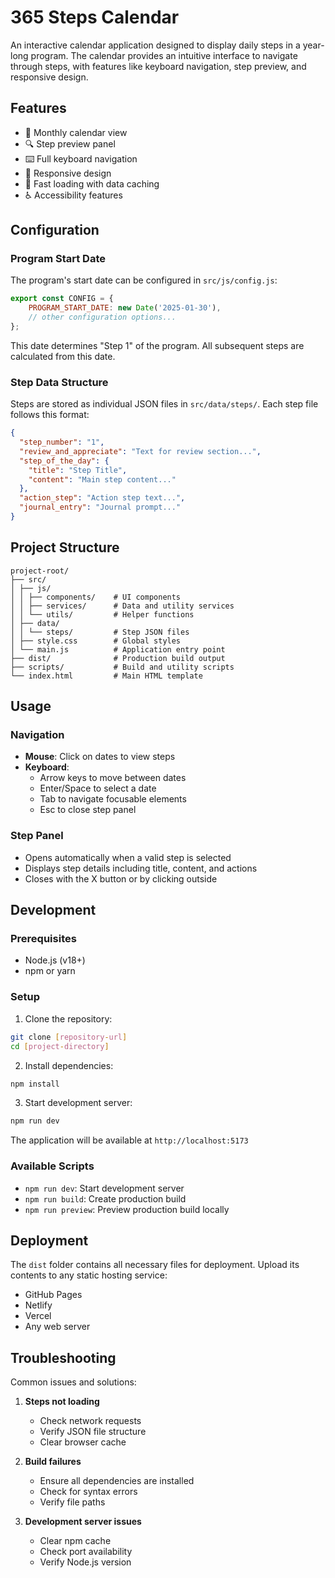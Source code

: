 # 365 Steps Calendar

An interactive calendar application designed to display daily steps in a year-long program. The calendar provides an intuitive interface to navigate through steps, with features like keyboard navigation, step preview, and responsive design.

## Features

- 📅 Monthly calendar view
- 🔍 Step preview panel
- ⌨️ Full keyboard navigation
- 📱 Responsive design
- 🚀 Fast loading with data caching
- ♿ Accessibility features

## Configuration

### Program Start Date

The program's start date can be configured in `src/js/config.js`:

```javascript
export const CONFIG = {
    PROGRAM_START_DATE: new Date('2025-01-30'),
    // other configuration options...
};
```

This date determines "Step 1" of the program. All subsequent steps are calculated from this date.

### Step Data Structure

Steps are stored as individual JSON files in `src/data/steps/`. Each step file follows this format:

```json
{
  "step_number": "1",
  "review_and_appreciate": "Text for review section...",
  "step_of_the_day": {
    "title": "Step Title",
    "content": "Main step content..."
  },
  "action_step": "Action step text...",
  "journal_entry": "Journal prompt..."
}
```

## Project Structure

```
project-root/
├── src/
│ ├── js/
│ │ ├── components/    # UI components
│ │ ├── services/      # Data and utility services
│ │ └── utils/         # Helper functions
│ ├── data/
│ │ └── steps/         # Step JSON files
│ ├── style.css        # Global styles
│ └── main.js          # Application entry point
├── dist/              # Production build output
├── scripts/           # Build and utility scripts
└── index.html         # Main HTML template
```

## Usage

### Navigation

- **Mouse**: Click on dates to view steps
- **Keyboard**: 
  - Arrow keys to move between dates
  - Enter/Space to select a date
  - Tab to navigate focusable elements
  - Esc to close step panel

### Step Panel

- Opens automatically when a valid step is selected
- Displays step details including title, content, and actions
- Closes with the X button or by clicking outside

## Development

### Prerequisites

- Node.js (v18+)
- npm or yarn

### Setup

1. Clone the repository:
```bash
git clone [repository-url]
cd [project-directory]
```

2. Install dependencies:
```bash
npm install
```

3. Start development server:
```bash
npm run dev
```

The application will be available at `http://localhost:5173`

### Available Scripts

- `npm run dev`: Start development server
- `npm run build`: Create production build
- `npm run preview`: Preview production build locally

## Deployment

The `dist` folder contains all necessary files for deployment. Upload its contents to any static hosting service:

- GitHub Pages
- Netlify
- Vercel
- Any web server

## Troubleshooting

Common issues and solutions:

1. **Steps not loading**
   - Check network requests
   - Verify JSON file structure
   - Clear browser cache

2. **Build failures**
   - Ensure all dependencies are installed
   - Check for syntax errors
   - Verify file paths

3. **Development server issues**
   - Clear npm cache
   - Check port availability
   - Verify Node.js version
